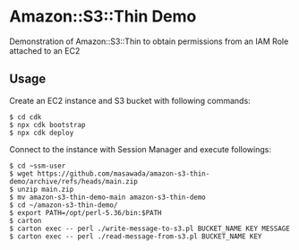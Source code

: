 # Amazon::S3::Thin Demo

Demonstration of Amazon::S3::Thin to obtain permissions from an IAM Role attached to an EC2

## Usage

Create an EC2 instance and S3 bucket with following commands:

```
$ cd cdk
$ npx cdk bootstrap
$ npx cdk deploy
```

Connect to the instance with Session Manager and execute followings:

```
$ cd ~ssm-user
$ wget https://github.com/masawada/amazon-s3-thin-demo/archive/refs/heads/main.zip
$ unzip main.zip
$ mv amazon-s3-thin-demo-main amazon-s3-thin-demo
$ cd ~/amazon-s3-thin-demo/
$ export PATH=/opt/perl-5.36/bin:$PATH
$ carton
$ carton exec -- perl ./write-message-to-s3.pl BUCKET_NAME KEY MESSAGE
$ carton exec -- perl ./read-message-from-s3.pl BUCKET_NAME KEY
```

